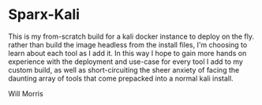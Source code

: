 # Sparx-Kali

This is my from-scratch build for a kali docker instance to deploy on the fly.
rather than build the image headless from the install files, I'm choosing to
learn about each tool as I add it. In this way I hope to gain more hands on
experience with the deployment and use-case for every tool I add to my custom
build, as well as short-circuiting the sheer anxiety of facing the daunting array
of tools that come prepacked into a normal kali install.

Will Morris
